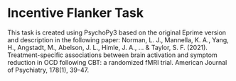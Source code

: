 # Incentive Flanker Task
This task is created using PsychoPy3 based on the original Eprime version and description in the following paper:
Norman, L. J., Mannella, K. A., Yang, H., Angstadt, M., Abelson, J. L., Himle, J. A., ... & Taylor, S. F. (2021). Treatment-specific associations between brain activation and symptom reduction in OCD following CBT: a randomized fMRI trial. American Journal of Psychiatry, 178(1), 39-47.
